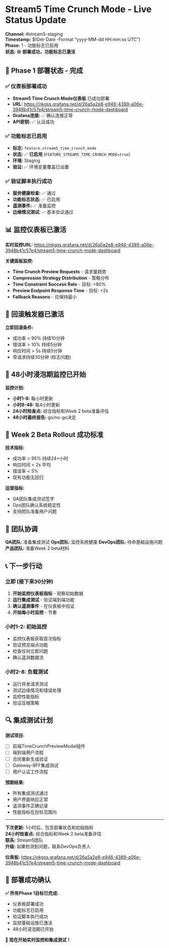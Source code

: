 # Stream5 Time Crunch Mode - Live Status Update

**Channel:** #stream5-staging  
**Timestamp:** $(Get-Date -Format "yyyy-MM-dd HH:mm:ss UTC")  
**Phase:** 1 - 功能标志已启用  
**状态:** 🟢 **部署成功，功能标志已激活**

## 🚀 Phase 1 部署状态 - 完成

### ✅ 仪表板部署成功
- **Stream5 Time Crunch Mode仪表板** 已成功部署
- **URL:** https://nkgss.grafana.net/d/26a5a2e8-e946-4389-a06e-3948b41c57e4/stream5-time-crunch-mode-dashboard
- **Grafana连接:** ✅ 确认连接正常
- **API密钥:** ✅ 认证成功

### ✅ 功能标志已启用
- **标志:** `feature.stream5_time_crunch_mode`
- **状态:** ✅ **已启用** (`FEATURE_STREAM5_TIME_CRUNCH_MODE=true`)
- **环境:** Staging
- **验证:** ✅ 环境变量覆盖已设置

### ✅ 验证脚本执行成功
- **服务健康检查:** ✅ 通过
- **功能标志状态:** ✅ 已启用
- **遥测事件:** ✅ 准备监控
- **边缘情况测试:** ✅ 基本验证通过

## 📊 监控仪表板已激活

**实时监控URL:** https://nkgss.grafana.net/d/26a5a2e8-e946-4389-a06e-3948b41c57e4/stream5-time-crunch-mode-dashboard

**关键面板监控:**
- **Time Crunch Preview Requests** - 请求量趋势
- **Compression Strategy Distribution** - 策略分布
- **Time Constraint Success Rate** - 目标: >80%
- **Preview Endpoint Response Time** - 目标: <2s
- **Fallback Reasons** - 应保持最小

## 🚨 回滚触发器已激活

**立即回滚条件:**
- 成功率 < 90% 持续10分钟
- 错误率 > 10% 持续5分钟
- 响应时间 > 5s 持续5分钟
- 零请求持续30分钟 (标志问题)

## 📅 48小时浸泡期监控已开始

**监控计划:**
- **小时1-8:** 每小时更新
- **小时8-48:** 每4小时更新
- **24小时检查点:** 综合指标和Week 2 beta准备评估
- **48小时最终报告:** go/no-go决定

## 🎯 Week 2 Beta Rollout 成功标准

**技术指标:**
- 成功率 > 95% 持续24+小时
- 响应时间 < 2s 平均
- 错误率 < 5%
- 现有功能无回归

**运营指标:**
- QA团队集成测试签字
- Ops团队确认系统稳定性
- 支持团队准备用户问题

## 👥 团队协调

**QA团队:** 准备集成测试
**Ops团队:** 监控系统健康
**DevOps团队:** 待命基础设施问题
**产品团队:** 准备Week 2 beta材料

## 📞 下一步行动

### 立即 (接下来30分钟)
1. **开始监控仪表板指标** - 观察初始数据
2. **运行集成测试** - 验证端到端功能
3. **确认遥测事件** - 在仪表板中验证
4. **开始每小时监控** - 节奏

### 小时1-2: 初始监控
- 监控仪表板获取首次指标
- 验证预览端点功能
- 检查任何立即问题
- 确认遥测数据流

### 小时2-8: 负载测试
- 运行并发请求测试
- 测试边缘情况和错误处理
- 监控性能指标
- 验证压缩策略

## 🔍 集成测试计划

**测试项目:**
- [ ] 前端TimeCrunchPreviewModal组件
- [ ] 端到端用户流程
- [ ] 合同重新生成验证
- [ ] Gateway-BFF集成测试
- [ ] 用户认证工作流程

**预期结果:**
- 所有集成测试通过
- 用户界面响应正常
- 遥测事件正确记录
- 性能指标在目标范围内

---

**下次更新:** 1小时后，包含部署状态和初始指标  
**24小时检查点:** 综合指标和Week 2 beta准备评估  
**联系:** Stream5团队  
**升级:** 如果检测到问题，联系DevOps负责人

**仪表板:** https://nkgss.grafana.net/d/26a5a2e8-e946-4389-a06e-3948b41c57e4/stream5-time-crunch-mode-dashboard

## 🎉 部署成功确认

**✅ 所有Phase 1目标已完成:**
- 仪表板部署成功
- 功能标志已启用
- 验证脚本执行成功
- 监控基础设施已激活
- 48小时浸泡期已开始

**🔄 现在开始实时监控和集成测试！**
